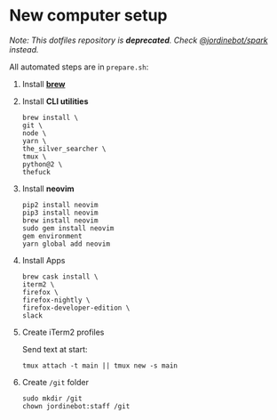 # New computer setup

_Note: This dotfiles repository is **deprecated**. Check [@jordinebot/spark](https://github.com/jordinebot/spark) instead._

All automated steps are in `prepare.sh`:

1. Install [**brew**](https://brew.sh/)
1. Install **CLI utilities**

    ```
    brew install \
    git \
    node \
    yarn \
    the_silver_searcher \
    tmux \
    python@2 \
    thefuck
    ```

1. Install **neovim**

    ```
    pip2 install neovim
    pip3 install neovim
    brew install neovim
    sudo gem install neovim
    gem environment
    yarn global add neovim
    ```

1. Install Apps

    ```
    brew cask install \
    iterm2 \
    firefox \
    firefox-nightly \
    firefox-developer-edition \
    slack

1. Create iTerm2 profiles

    Send text at start:

    ```
    tmux attach -t main || tmux new -s main
    ```

1. Create `/git` folder

    ```
    sudo mkdir /git
    chown jordinebot:staff /git
    ```
